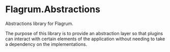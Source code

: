 # Flagrum.Abstractions

Abstractions library for Flagrum.

The purpose of this library is to provide an abstraction layer so that plugins can interact with certain elements
of the application without needing to take a dependency on the implementations.
